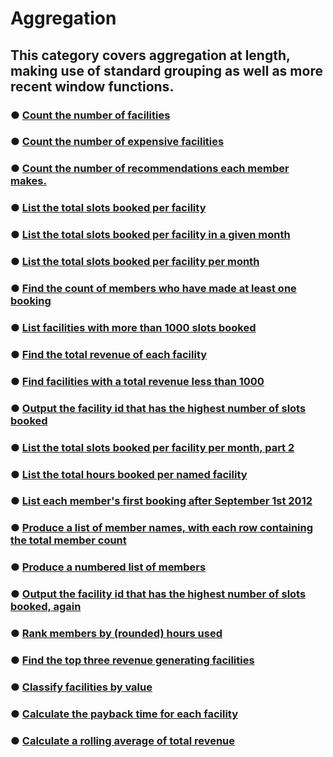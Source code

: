 # Aggregation

## This category covers aggregation at length, making use of standard grouping as well as more recent window functions.


### &#9679; [Count the number of facilities](Aggregating.sql)
### &#9679; [Count the number of expensive facilities](Aggregating.sql)
### &#9679; [Count the number of recommendations each member makes.](Aggregating.sql)
### &#9679; [List the total slots booked per facility](Aggregating.sql)
### &#9679; [List the total slots booked per facility in a given month](Aggregating.sql)
### &#9679; [List the total slots booked per facility per month](Aggregating.sql)
### &#9679; [Find the count of members who have made at least one booking](Aggregating.sql)
### &#9679; [List facilities with more than 1000 slots booked](Aggregating.sql)
### &#9679; [Find the total revenue of each facility](Aggregating.sql)
### &#9679; [Find facilities with a total revenue less than 1000](Aggregating.sql)
### &#9679; [Output the facility id that has the highest number of slots booked](Aggregating.sql)
### &#9679; [List the total slots booked per facility per month, part 2](Aggregating.sql)
### &#9679; [List the total hours booked per named facility](Aggregating.sql)
### &#9679; [List each member's first booking after September 1st 2012](Aggregating.sql)
### &#9679; [Produce a list of member names, with each row containing the total member count](Aggregating.sql)
### &#9679; [Produce a numbered list of members](Aggregating.sql)
### &#9679; [Output the facility id that has the highest number of slots booked, again](Aggregating.sql)
### &#9679; [Rank members by (rounded) hours used](Aggregating.sql)
### &#9679; [Find the top three revenue generating facilities](Aggregating.sql)
### &#9679; [Classify facilities by value](Aggregating.sql)
### &#9679; [Calculate the payback time for each facility](Aggregating.sql)
### &#9679; [Calculate a rolling average of total revenue](Aggregating.sql)